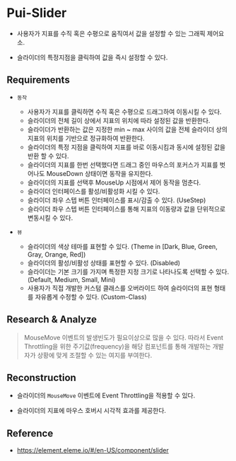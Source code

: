 # Pui-Slider

- 사용자가 지표를 수직 혹은 수평으로 움직여서 값을 설정할 수 있는 그래픽 제어요소.

- 슬라이더의 특정지점을 클릭하여 값을 즉시 설정할 수 있다.

## Requirements

- `동작`

    - 사용자가 지표를 클릭하면 수직 혹은 수평으로 드래그하여 이동시킬 수 있다.
    - 슬라이더의 전체 길이 상에서 지표의 위치에 따라 설정된 값을 반환한다.
    - 슬라이더가 반환하는 값은 지정한 min ~ max 사이의 값을 전체 슬라이더 상의 지표의 위치를 기반으로 정규화하여 반환한다.
    - 슬라이더의 특정 지점을 클릭하여 지표를 바로 이동시킴과 동시에 설정된 값을 반환 할 수 있다.
    - 슬라이더의 지표를 한번 선택했다면 드래그 중인 마우스의 포커스가 지표를 벗어나도 MouseDown 상태이면 동작을 유지한다.
    - 슬라이더의 지표를 선택후 MouseUp 시점에서 제어 동작을 멈춘다.
    - 슬라이더 인터페이스를 활성/비활성화 시킬 수 있다.
    - 슬라이더 좌우 스텝 버튼 인터페이스를 표시/감출 수 있다. (UseStep)
    - 슬라이더 좌우 스텝 버튼 인터페이스를 통해 지표의 이동량과 값을 단위적으로 변동시킬 수 있다.

- `뷰`

    - 슬라이더의 색상 테마를 표현할 수 있다. (Theme in [Dark, Blue, Green, Gray, Orange, Red])
    - 슬라이더의 활성/비활성 상태를 표현할 수 있다. (Disabled)
    - 슬라이더는 기본 크기를 가지며 특정한 지정 크기로 나타나도록 선택할 수 있다. (Default, Medium, Small, Mini)
    - 사용자가 직접 개발한 커스텀 클래스를 오버라이드 하여 슬라이더의 표현 형태를 자유롭게 수정할 수 있다. (Custom-Class)

## Research & Analyze

> MouseMove 이벤트의 발생빈도가 필요이상으로 많을 수 있다. 따라서 Event Throttling을 위한 주기값(frequency)을 해당 컴포넌트를 통해 개발하는 개발자가 상황에 맞게 조절할 수 있는 여지를 부여한다.

## Reconstruction

- 슬라이더의 `MouseMove` 이벤트에 Event Throttling을 적용할 수 있다.

- 슬라이더의 지표에 마우스 호버시 시각적 효과를 제공한다.

## Reference

- https://element.eleme.io/#/en-US/component/slider
